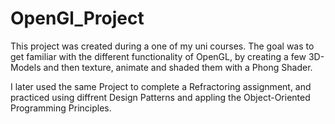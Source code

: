 # OpenGl_Project

This project was created during a one of my uni courses. The goal was to get familiar with the different functionality of OpenGL, by creating a few 3D-Models and then texture, animate and shaded them with a Phong Shader.

I later used the same Project to complete a Refractoring assignment, and practiced using diffrent Design Patterns and appling the Object-Oriented Programming Principles.
